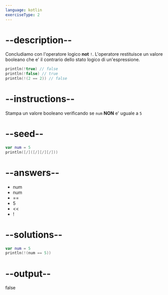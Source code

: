 ```yaml
---
language: kotlin
exerciseType: 2
---
```


# --description--

Concludiamo con l'operatore logico **not** `!`.
L'operatore restituisce un valore booleano che e' il contrario dello stato logico di un'espressione.
```kotlin
println(!true) // false
println(!false) // true
println(!(2 == 2)) // false
```

# --instructions--

Stampa un valore booleano verificando se `num` **NON** e' uguale a `5`

# --seed--

```kotlin
var num = 5
println([/]([/][/][/]))
```

# --answers--

- num 
- num 
- == 
- 5
- << 
- !

# --solutions--

```kotlin
var num = 5
println(!(num == 5))
```

# --output--

false

